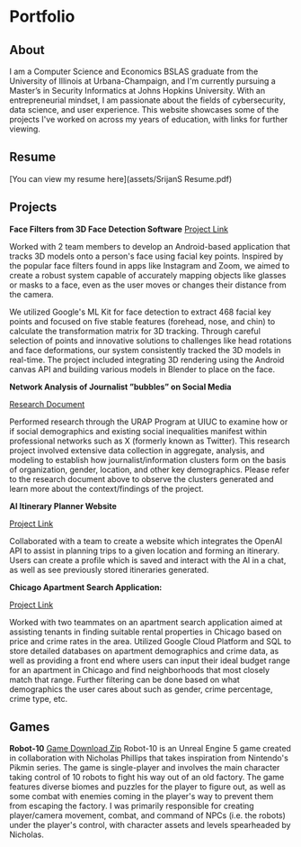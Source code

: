 # Portfolio


## About
I am a Computer Science and Economics BSLAS graduate from the University of Illinois at Urbana-Champaign, and I'm currently pursuing a Master’s in Security Informatics at Johns Hopkins University. With an entrepreneurial mindset, I am passionate about the fields of cybersecurity, data science, and user experience. This website showcases some of the projects I've worked on across my years of education, with links for further viewing.

## Resume

[You can view my resume here](assets/SrijanS Resume.pdf)

## Projects

**Face Filters from 3D Face Detection Software**
[Project Link](https://github.com/Xcool1/facetracking)

Worked with 2 team members to develop an Android-based application that tracks 3D models onto a person's face using facial key points. Inspired by the popular face filters found in apps like Instagram and Zoom, we aimed to create a robust system capable of accurately mapping objects like glasses or masks to a face, even as the user moves or changes their distance from the camera.

We utilized Google's ML Kit for face detection to extract 468 facial key points and focused on five stable features (forehead, nose, and chin) to calculate the transformation matrix for 3D tracking. Through careful selection of points and innovative solutions to challenges like head rotations and face deformations, our system consistently tracked the 3D models in real-time. The project included integrating 3D rendering using the Android canvas API and building various models in Blender to place on the face.

**Network Analysis of Journalist ”bubbles” on Social Media**

[Research Document](assets/JNetworks.pdf)

Performed research through the URAP Program at UIUC to examine how or if social demographics and existing social inequalities manifest within professional networks such as X (formerly known as Twitter). This research project involved extensive data collection in aggregate, analysis, and modeling to establish how journalist/information clusters form on the basis of organization, gender, location, and other key demographics. Please refer to the research document above to observe the clusters generated and learn more about the context/findings of the project.

**AI Itinerary Planner Website**

[Project Link](https://github.com/Xcool1/course-project-chatbot)

Collaborated with a team to create a website which integrates the OpenAI API to assist in planning trips to a given location and forming an itinerary. Users can create a profile which is saved and interact with the AI in a chat, as well as see previously stored itineraries generated.

**Chicago Apartment Search Application:**

[Project Link](https://github.com/cs411-alawini/sp24-cs411-team111-team111)

Worked with two teammates on an apartment search application aimed at assisting tenants in finding suitable rental properties in Chicago based on price and crime rates in the area. Utilized Google Cloud Platform and SQL to store detailed databases on apartment demographics and crime data, as well as providing a front end where users can input their ideal budget range for an apartment in Chicago and find neighborhoods that most closely match that range. Further filtering can be done based on what demographics the user cares about such as gender, crime percentage, crime type, etc. 

## Games

**Robot-10**
[Game Download Zip](https://drive.google.com/file/d/1y676QASYWiRfmIk8NiJltgRQHHggPFCt/view?usp=sharing)
Robot-10 is an Unreal Engine 5 game created in collaboration with Nicholas Phillips that takes inspiration from Nintendo's Pikmin series. The game is single-player and involves the main character taking control of 10 robots to fight his way out of an old factory. The game features diverse biomes and puzzles for the player to figure out, as well as some combat with enemies coming in the player's way to prevent them from escaping the factory. I was primarily responsible for creating player/camera movement, combat, and command of NPCs (i.e. the robots) under the player's control, with character assets and levels spearheaded by Nicholas. 

